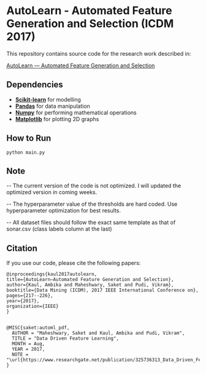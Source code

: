 # AutoLearn - Automated Feature Generation and Selection (ICDM 2017)

This repository contains source code for the research work described in:

[AutoLearn — Automated Feature Generation and Selection](https://ieeexplore.ieee.org/abstract/document/8215494)


## Dependencies

* **[Scikit-learn](http://scikit-learn.org/stable/install.html)** for modelling
* **[Pandas](https://pandas.pydata.org/)** for data manipulation
* **[Numpy](http://www.numpy.org/)** for performing mathematical operations
* **[Matplotlib](https://matplotlib.org/)** for plotting 2D graphs

## How to Run
```
python main.py
```


## Note
-- The current version of the code is not optimized. I will updated the optimized version in coming weeks.

-- The hyperparameter value of the thresholds are hard coded. Use hyperparameter optimization for best results.

-- All dataset files should follow the exact same template as that of sonar.csv (class labels column at the last)


## Citation


   If you use our code, please cite the following papers:
    
    @inproceedings{kaul2017autolearn,
    title={AutoLearn—Automated Feature Generation and Selection},
    author={Kaul, Ambika and Maheshwary, Saket and Pudi, Vikram},
    booktitle={Data Mining (ICDM), 2017 IEEE International Conference on},
    pages={217--226},
    year={2017},
    organization={IEEE}
    }   
    

    @MISC{saket:automl_pdf,
      AUTHOR = "Maheshwary, Saket and Kaul, Ambika and Pudi, Vikram",
      TITLE = "Data Driven Feature Learning",
      MONTH = Aug,
      YEAR = 2017,
      NOTE = "\url{https://www.researchgate.net/publication/325736313_Data_Driven_Feature_Learning}"
    }

